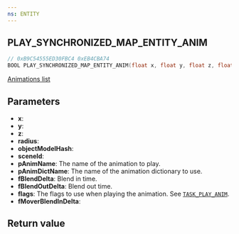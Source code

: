 ```yaml
---
ns: ENTITY
---
```

## PLAY_SYNCHRONIZED_MAP_ENTITY_ANIM

```c
// 0xB9C54555ED30FBC4 0xEB4CBA74
BOOL PLAY_SYNCHRONIZED_MAP_ENTITY_ANIM(float x, float y, float z, float radius, cs_type(Any) int objectModelHash, cs_type(Any) int sceneId, cs_type(Any*) char* pAnimName, cs_type(Any*) char* pAnimDictName, float fBlendDelta, float fBlendOutDelta, cs_type(Any) int flags, float fMoverBlendInDelta);
```

[Animations list](https://alexguirre.github.io/animations-list/)

## Parameters
* **x**:
* **y**:
* **z**:
* **radius**:
* **objectModelHash**:
* **sceneId**:
* **pAnimName**: The name of the animation to play.
* **pAnimDictName**: The name of the animation dictionary to use.
* **fBlendDelta**: Blend in time.
* **fBlendOutDelta**: Blend out time.
* **flags**: The flags to use when playing the animation. See [`TASK_PLAY_ANIM`](#_0xEA47FE3719165B94).
* **fMoverBlendInDelta**:

## Return value

